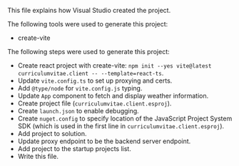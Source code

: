 This file explains how Visual Studio created the project.

The following tools were used to generate this project:
- create-vite

The following steps were used to generate this project:
- Create react project with create-vite: `npm init --yes vite@latest curriculumvitae.client -- --template=react-ts`.
- Update `vite.config.ts` to set up proxying and certs.
- Add `@type/node` for `vite.config.js` typing.
- Update `App` component to fetch and display weather information.
- Create project file (`curriculumvitae.client.esproj`).
- Create `launch.json` to enable debugging.
- Create `nuget.config` to specify location of the JavaScript Project System SDK (which is used in the first line in `curriculumvitae.client.esproj`).
- Add project to solution.
- Update proxy endpoint to be the backend server endpoint.
- Add project to the startup projects list.
- Write this file.
